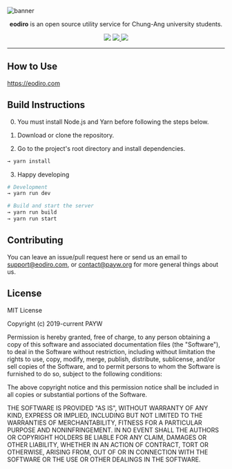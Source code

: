 ![banner](https://user-images.githubusercontent.com/19797697/62412275-ebaf3f80-b63a-11e9-8363-5d226ad57351.png)

<p align="center"><b>eodiro</b> is an open source utility service for Chung-Ang university students.</p>

<p align="center">
  <img src="https://img.shields.io/github/license/paywteam/eodiro.com" />
  <a href="https://github.com/paywteam/eodiro/actions">
    <img src="https://github.com/paywteam/eodiro/workflows/CI/badge.svg" />
  </a>
  <img src="https://img.shields.io/github/stars/paywteam/eodiro.com?style=social" />
</p>

---

## How to Use

https://eodiro.com

## Build Instructions

0. You must install Node.js and Yarn before following the steps below.

1. Download or clone the repository.

1. Go to the project's root directory and install dependencies.

```zsh
→ yarn install
```

3. Happy developing

```zsh
# Development
→ yarn run dev
```

```zsh
# Build and start the server
→ yarn run build
→ yarn run start
```

## Contributing

You can leave an issue/pull request here or send us an email to support@eodiro.com, or contact@payw.org for more general things about us.

## License

MIT License

Copyright (c) 2019-current PAYW

Permission is hereby granted, free of charge, to any person obtaining a copy
of this software and associated documentation files (the "Software"), to deal
in the Software without restriction, including without limitation the rights
to use, copy, modify, merge, publish, distribute, sublicense, and/or sell
copies of the Software, and to permit persons to whom the Software is
furnished to do so, subject to the following conditions:

The above copyright notice and this permission notice shall be included in all
copies or substantial portions of the Software.

THE SOFTWARE IS PROVIDED "AS IS", WITHOUT WARRANTY OF ANY KIND, EXPRESS OR
IMPLIED, INCLUDING BUT NOT LIMITED TO THE WARRANTIES OF MERCHANTABILITY,
FITNESS FOR A PARTICULAR PURPOSE AND NONINFRINGEMENT. IN NO EVENT SHALL THE
AUTHORS OR COPYRIGHT HOLDERS BE LIABLE FOR ANY CLAIM, DAMAGES OR OTHER
LIABILITY, WHETHER IN AN ACTION OF CONTRACT, TORT OR OTHERWISE, ARISING FROM,
OUT OF OR IN CONNECTION WITH THE SOFTWARE OR THE USE OR OTHER DEALINGS IN THE
SOFTWARE.
